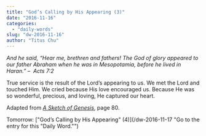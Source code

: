 ```yaml
---
title: "God’s Calling by His Appearing (3)"
date: "2016-11-16"
categories: 
  - "daily-words"
slug: "dw-2016-11-16"
author: "Titus Chu"
---
```


_And he said, “Hear me, brethren and fathers! The God of glory appeared to our father Abraham when he was in Mesopotamia, before he lived in Haran.”_ _–  Acts 7:2_

True service is the result of the Lord’s appearing to us. We met the Lord and touched Him. We cried because His love encouraged us. Because He was so wonderful, precious, and loving, He captured our heart.

Adapted from _[A Sketch of Genesis](/book-gen-sketch/ "Go to the listing for this book.")_, page 80.

Tomorrow: ["God’s Calling by His Appearing" (4)](/dw-2016-11-17 "Go to the entry for this "Daily Word."")
